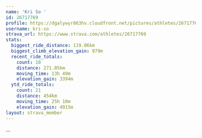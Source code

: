 ```yaml
---
name: 'Kri So '
id: 26717769
profile: https://dgalywyr863hv.cloudfront.net/pictures/athletes/26717769/7761026/13/large.jpg
username: kri-so
strava_url: https://www.strava.com/athletes/26717769
stats:
  biggest_ride_distance: 119.06km
  biggest_climb_elevation_gain: 979m
  recent_ride_totals:
    count: 10
    distance: 271.05km
    moving_time: 13h 49m
    elevation_gain: 3394m
  ytd_ride_totals:
    count: 21
    distance: 454km
    moving_time: 25h 10m
    elevation_gain: 4915m
layout: strava_member
--- 
```

...
